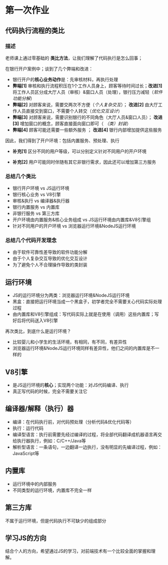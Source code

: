 # 第一次作业

## 代码执行流程的类比

### 描述

老师课上通过零基础的 **类比方法**，让我们理解了代码执行是怎么回事；

在银行开户案例中；谈到了几个弊端和改进：

- 银行开户的**核心业务动作**是：先审核材料，再执行处理
- **弊端[1]** 审核和执行流程积压在1个工作人员身上，顾客等待时间过长；**改进[1]** 将工作人员区分成大厅人员（审核）&窗口人员（处理），银行压力减轻（*软件功能分解*）
- **弊端[2]** 对顾客来说，需要交两次不方便（*个人复杂交互*）； **改进[2]** 由大厅工作人员直接交到窗口，不需要个人转交（*优化交互设计*）
- **弊端[3]** 对顾客来说，需要识别银行的不同角色（大厅人员&窗口人员）； **改进[3]** 增加窗口的概念，顾客直接面向窗口即可（ *（类）封装*）
- **弊端[4]** 顾客可能还需要一些额外服务 ； **改进[4]** 银行内部增加提供这些服务

因此，我们得到了开户环境：包括内置服务、预处理、执行

- **补充[1]** 区分不同的用户等级，可以分别定义针对不同用户的开户环境


- **补充[2]** 用户可能同时伴随有其它非银行需求，因此还可以增加第三方服务

### 总结几个类比

- 银行开户环境 vs JS运行环境
- 银行核心业务 vs V8引擎
- 审核&执行 vs 编译器&执行器
- 银行内置服务 vs 内置库
- 非银行服务 vs 第三方库
- 开户环境由内置服务&核心业务组成 vs JS运行环境由内置库&V8引擎组
- 针对不同用户的开户环境 vs 浏览器运行环境&NodeJS运行环境

### 总结几个代码开发理念

- 由于软件可靠性差导致的软件功能分解
- 由于个人复杂交互导致的优化交互设计
- 为了避免个人不合理操作导致的类封装
  ​

## 运行环境

- JS的运行环境分为两类：浏览器运行环境&NodeJS运行环境
- 黑盒：直接把运行环境当成一个黑盒子，初学者完全不需要关心代码实际处理过程
- 由内置库和V8引擎组成：写代码实际上就是在使用（调用）这些内置库；写好后将代码送入V8引擎

再次类比，到底什么是运行环境？

- 比较婴儿和小学生的生活环境，有相同，有不同，有差异性
- 浏览器运行环境&NodeJS运行环境同样有差异性，他们之间的内置库是不一样的



## V8引擎

- 是JS运行环境的**核心**；实现两个功能：对JS代码编译、执行
- 真正写代码的时候，完全不需要关注它



## 编译器/解释（执行）器

- 编译：在代码执行前，对代码预处理（分析代码&优化代码等）
- 执行：运行代码
- 编译型语言：执行前需要先经过编译的过程，将全部代码翻译成机器语言再交给执行器执行，例如：C/C++/Java等
- 解析型语言：一条语句，一边翻译一边执行，没有明显的先编译过程，例如：JavaScript等



## 内置库

- 运行环境中的内部服务
- 不同类型的运行环境，内置库不完全一样



## 第三方库

不属于运行环境，但是代码执行不可缺少的组成部分



## 学习JS的方向

结合个人的方向，希望通过JS的学习，对前端技术有一个比较全面的掌握和理解。
